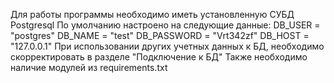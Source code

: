 Для работы программы необходимо иметь установленную СУБД Postgresql
По умолчанию настроено на следующие данные:
DB_USER = "postgres"
DB_NAME = "test"
DB_PASSWORD = "Vrt342zf"
DB_HOST = "127.0.0.1"
При использовании других учетных данных к БД, необходимо скорректировать в разделе "Подключение к БД"
Также необходимо наличие модулей из requirements.txt
